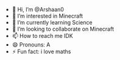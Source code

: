 - 👋 Hi, I’m @Arshaan0
- 👀 I’m interested in Minecraft 
- 🌱 I’m currently learning Science 
- 💞️ I’m looking to collaborate on Minecraft 
- 📫 How to reach me IDK
- 😄 Pronouns: A
- ⚡ Fun fact: i love maths

<!---
Arshaan0/Arshaan0 is a ✨ special ✨ repository because its `README.md` (this file) appears on your GitHub profile.
You can click the Preview link to take a look at your changes.
--->
